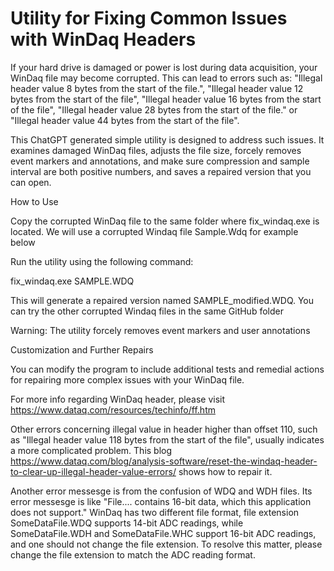# Utility for Fixing Common Issues with WinDaq Headers 

If your hard drive is damaged or power is lost during data acquisition, your WinDaq file may become corrupted. This can lead to errors such as: "Illegal header value 8 bytes from the start of the file.", "Illegal header value 12 bytes from the start of the file", "Illegal header value 16 bytes from the start of the file", "Illegal header value 28 bytes from the start of the file." or "Illegal header value 44 bytes from the start of the file".

This ChatGPT generated simple utility is designed to address such issues. It examines damaged WinDaq files, adjusts the file size, forcely removes event markers and annotations, and make sure compression and sample interval are both positive numbers, and saves a repaired version that you can open.

How to Use

Copy the corrupted WinDaq file to the same folder where fix_windaq.exe is located. We will use a corrupted Windaq file Sample.Wdq for example below

Run the utility using the following command: 

fix_windaq.exe SAMPLE.WDQ

This will generate a repaired version named SAMPLE_modified.WDQ. You can try the other corrupted Windaq files in the same GitHub folder

Warning: The utility forcely removes event markers and user annotations

Customization and Further Repairs

You can modify the program to include additional tests and remedial actions for repairing more complex issues with your WinDaq file.

For more info regarding WinDaq header, please visit https://www.dataq.com/resources/techinfo/ff.htm

Other errors concerning illegal value in header higher than offset 110, such as "Illegal header value 118 bytes from the start of the file", usually indicates a more complicated problem. This blog https://www.dataq.com/blog/analysis-software/reset-the-windaq-header-to-clear-up-illegal-header-value-errors/ shows how to repair it.

Another error messesge is from the confusion of WDQ and WDH files. Its error messesge is like "File.... contains 16-bit data, which this application does not support." WinDaq has two different file format, file extension SomeDataFile.WDQ supports 14-bit ADC readings, while SomeDataFile.WDH and SomeDataFile.WHC support 16-bit ADC readings, and one should not change the file extension. To resolve this matter, please change the file extension to match the ADC reading format.  
